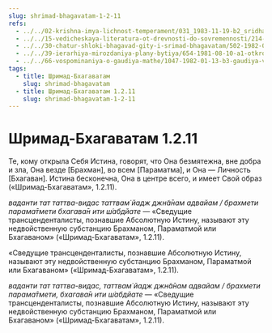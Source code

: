 ```yaml
---
slug: shrimad-bhagavatam-1-2-11
refs:
  - ../../02-krishna-imya-lichnost-temperament/031_1983-11-19-b2_sridharmj_krishna_i_ego_okruzhenie___car_ne_mozhet_byt_v_odinochestve.md
  - ../../15-vedicheskaya-literatura-ot-drevnosti-do-sovremennosti/214-1983-04-01-a1-gradatsiya-svyashhennyh-pisanij-velichie-shrimad-bhagavatam.md
  - ../../30-chatur-shloki-bhagavad-gity-i-srimad-bhagavatam/502-1982-05-12-b2-chto-takoe-maja-stih-2-9-34-chaturshloki-shrimad-bhagavatam.md
  - ../../39-ierarhiya-mirozdaniya-plany-bytiya/654-1981-08-10-a1-otkrovenie-shri-chajtani-prevoshodit-vse-prochie-izmereniya.md
  - ../../66-vospominaniya-o-gaudiya-mathe/1047-1982-01-13-b3-gaudiya-vajshnavy-schitayut-bozhestvo-neotlichnym-ot-gospoda.md
tags:
  - title: Шримад-Бхагаватам
    slug: shrimad-bhagavatam
  - title: Шримад-Бхагаватам 1.2.11
    slug: shrimad-bhagavatam-1-2-11
---
```


# Шримад-Бхагаватам 1.2.11

Те, кому открыла Себя Истина, говорят, что Она безмятежна, вне добра и зла, Она везде [Брахман], во всем [Параматма], и Она — Личность [Бхагаван]. Истина бесконечна, Она в центре всего, и имеет Свой образ («Шримад-Бхагаватам», 1.2.11).


*ваданти тат таттва-видас таттвам̇ йадж джн̃а̄нам адвайам / брахмети парама̄тмети бхагава̄н ити ш́абдйате* — «Сведущие трансценденталисты, познавшие Абсолютную Истину, называют эту недвойственную субстанцию Брахманом, Параматмой или Бхагаваном» («Шримад-Бхагаватам», 1.2.11).


«Сведущие трансценденталисты, познавшие Абсолютную Истину, называют эту недвойственную субстанцию Брахманом, Параматмой или Бхагаваном» («Шримад-Бхагаватам», 1.2.11).

*ваданти тат таттва-видас, таттвам̇ йадж джн̃а̄нам адвайам / брахмети парама̄тмети, бхагава̄н ити ш́абдйате* — «Сведущие трансценденталисты, познавшие Абсолютную Истину, называют эту недвойственную субстанцию Брахманом, Параматмой или Бхагаваном» («Шримад-Бхагаватам», 1.2.11).

